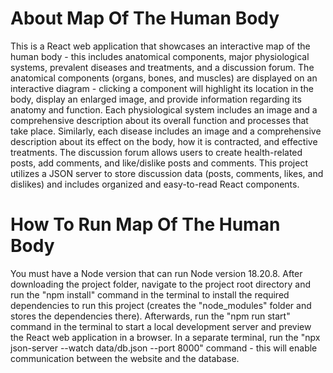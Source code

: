 # About Map Of The Human Body
This is a React web application that showcases an interactive map of the human body - this includes anatomical components, major physiological systems, prevalent diseases and treatments, and a discussion forum. The anatomical components (organs, bones, and muscles) are displayed on an interactive diagram - clicking a component will highlight its location in the body, display an enlarged image, and provide information regarding its anatomy and function. Each physiological system includes an image and a comprehensive description about its overall function and processes that take place. Similarly, each disease includes an image and a comprehensive description about its effect on the body, how it is contracted, and effective treatments. The discussion forum allows users to create health-related posts, add comments, and like/dislike posts and comments. This project utilizes a JSON server to store discussion data (posts, comments, likes, and dislikes) and includes organized and easy-to-read React components.
# How To Run Map Of The Human Body
You must have a Node version that can run Node version 18.20.8. After downloading the project folder, navigate to the project root directory and run the "npm install" command in the terminal to install the required dependencies to run this project (creates the "node_modules" folder and stores the dependencies there). Afterwards, run the "npm run start" command in the terminal to start a local development server and preview the React web application in a browser. In a separate terminal, run the "npx json-server --watch data/db.json --port 8000" command - this will enable communication between the website and the database.
